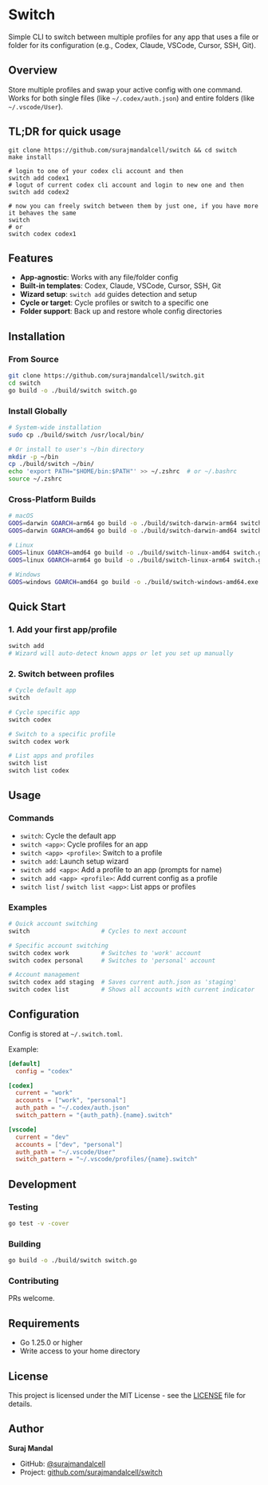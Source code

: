 # Switch

Simple CLI to switch between multiple profiles for any app that uses a file or folder for its configuration (e.g., Codex, Claude, VSCode, Cursor, SSH, Git).

## Overview

Store multiple profiles and swap your active config with one command. Works for both single files (like `~/.codex/auth.json`) and entire folders (like `~/.vscode/User`).

## TL;DR for quick usage
```
git clone https://github.com/surajmandalcell/switch && cd switch
make install

# login to one of your codex cli account and then
switch add codex1
# logut of current codex cli account and login to new one and then
switch add codex2

# now you can freely switch between them by just one, if you have more it behaves the same
switch
# or
switch codex codex1
```

## Features

- **App‑agnostic**: Works with any file/folder config
- **Built‑in templates**: Codex, Claude, VSCode, Cursor, SSH, Git
- **Wizard setup**: `switch add` guides detection and setup
- **Cycle or target**: Cycle profiles or switch to a specific one
- **Folder support**: Back up and restore whole config directories

## Installation

### From Source

```bash
git clone https://github.com/surajmandalcell/switch.git
cd switch
go build -o ./build/switch switch.go
```

### Install Globally

```bash
# System-wide installation
sudo cp ./build/switch /usr/local/bin/

# Or install to user's ~/bin directory
mkdir -p ~/bin
cp ./build/switch ~/bin/
echo 'export PATH="$HOME/bin:$PATH"' >> ~/.zshrc  # or ~/.bashrc
source ~/.zshrc
```

### Cross-Platform Builds

```bash
# macOS
GOOS=darwin GOARCH=arm64 go build -o ./build/switch-darwin-arm64 switch.go
GOOS=darwin GOARCH=amd64 go build -o ./build/switch-darwin-amd64 switch.go

# Linux
GOOS=linux GOARCH=amd64 go build -o ./build/switch-linux-amd64 switch.go
GOOS=linux GOARCH=arm64 go build -o ./build/switch-linux-arm64 switch.go

# Windows
GOOS=windows GOARCH=amd64 go build -o ./build/switch-windows-amd64.exe switch.go
```

## Quick Start

### 1. Add your first app/profile

```bash
switch add
# Wizard will auto-detect known apps or let you set up manually
```

### 2. Switch between profiles

```bash
# Cycle default app
switch

# Cycle specific app
switch codex

# Switch to a specific profile
switch codex work

# List apps and profiles
switch list
switch list codex
```

## Usage

### Commands

- `switch`: Cycle the default app
- `switch <app>`: Cycle profiles for an app
- `switch <app> <profile>`: Switch to a profile
- `switch add`: Launch setup wizard
- `switch add <app>`: Add a profile to an app (prompts for name)
- `switch add <app> <profile>`: Add current config as a profile
- `switch list` / `switch list <app>`: List apps or profiles

### Examples

```bash
# Quick account switching
switch                    # Cycles to next account

# Specific account switching
switch codex work         # Switches to 'work' account
switch codex personal     # Switches to 'personal' account

# Account management
switch codex add staging  # Saves current auth.json as 'staging'
switch codex list         # Shows all accounts with current indicator
```

## Configuration

Config is stored at `~/.switch.toml`.

Example:

```toml
[default]
  config = "codex"

[codex]
  current = "work"
  accounts = ["work", "personal"]
  auth_path = "~/.codex/auth.json"
  switch_pattern = "{auth_path}.{name}.switch"

[vscode]
  current = "dev"
  accounts = ["dev", "personal"]
  auth_path = "~/.vscode/User"
  switch_pattern = "~/.vscode/profiles/{name}.switch"
```

## Development

### Testing

```bash
go test -v -cover
```

### Building

```bash
go build -o ./build/switch switch.go
```

### Contributing

PRs welcome.

## Requirements

- Go 1.25.0 or higher
- Write access to your home directory

## License

This project is licensed under the MIT License - see the [LICENSE](LICENSE) file for details.

## Author

**Suraj Mandal**

- GitHub: [@surajmandalcell](https://github.com/surajmandalcell)
- Project: [github.com/surajmandalcell/switch](https://github.com/surajmandalcell/switch)
